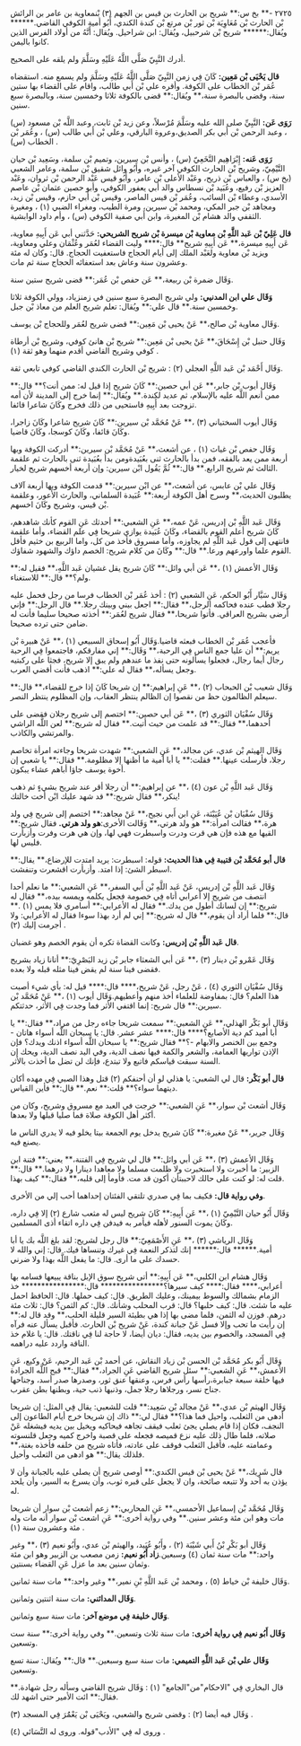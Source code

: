 ٢٧٢٥ -** بخ س:** شريح بن الحارث بن قيس بن الجهم (٣) بْنمعاوية بن عامر بن الرائش بْن الحارث بْن مُعَاوِيَة بْن ثور بْن مرتع بْن كندة الكندي، أَبُو أمية الكوفي القاضي.****** ويُقال:****** شريح بْن شرحبيل، ويُقال: ابن شراحيل. ويُقال: أَنَّهُ من أولاد الفرس الذين كانوا باليمن.

أدرك النَّبِيّ صَلَّى اللَّهُ عَلَيْهِ وسَلَّمَ ولم يلقه على الصحيح.

**قال يَحْيَى بْن مَعِين:** كَانَ فِي زمن النَّبِيّ صَلَّى اللَّهُ عَلَيْهِ وسَلَّمَ ولم يسمع منه. استقضاه عُمَر بْن الخطاب على الكوفة. وأقره علي بْن أَبي طالب، واقام على القضاء بها ستين سنة، وقضى بالبصرة سنة،** ويُقال:** قضى بالكوفة ثلاثا وخمسين سنة، وبالبصرة سبع سنين.

**رَوَى عَن:** النَّبِيِّ صلى الله عليه وسَلَّمَ مُرْسلاً، وعن زيد بْن ثابت، وعبد اللَّه بْن مسعود (س) ، وعبد الرحمن بْن أَبي بكر الصديق،وعروة البارقي، وعلي بْن أَبي طالب (س) ، وعُمَر بْن الخطاب (س) .

**رَوَى عَنه:** إِبْرَاهِيم النَّخَعِيّ (س) ، وأنس بْن سيرين، وتميم بْن سلمة، وسَعِيد بْن حيان التَّيْمِيّ، وشريح بْن الحارث الكوفي آخر غيره، وأَبُو وائل شقيق بْن سلمة، وعامر الشعبي (بخ س) ، والعباس بْن ذريح، وعَبْد الأعلى بْن عامر، وأَبُو قيس عَبْد الرحمن بْن ثروان، وعَبْد العزيز بْن رفيع، وعُبَيد بْن نسطاس والد أبي يعفور الكوفي، وأبو حصين عثمان بْن عاصم الأسدي، وعطاء بْن السائب، وعُمَر بْن قيس الماصر، وقيس بْن أَبي حازم، وقيس بْن زيد، ومجاهد بْن جبر المكي، ومحمد بْن سيرين، ومرة الطيب، ومغراء الضبي (١) ، ومغيرة الثقفي والد هشام بْن المغيرة، وابن أَبي صفية الكوفي (س) ، وأم داود الوابشية.

**قال عَلِيّ بْن عَبد اللَّهِ بْن معاوية بْن ميسرة بْن شريح الشريحي:** حَدَّثني أبي عَن أَبِيهِ معاوية، عَن أَبِيهِ ميسرة،** عَن أَبِيهِ شريح** قال:**** وليت القضاء لعُمَر وعُثْمَان وعلي ومعاوية، ويزيد بْن معاوية ولعَبْد الملك إلى أيام الحجاج فاستعفيت الحجاج. قال: وكان له مئة وعشرون سنة وعاش بعد استعفائه الحجاج سنة ثم مات.

وَقَال ضمرة بْن ربيعة،** عَن حفص بْن عُمَر:** قضى شريح ستين سنة.

**وَقَال علي ابن المدنيي:** ولي شريح البصرة سبع سنين في زمنزياد، وولي الكوفة ثلاثا وخمسين سنة.** قال علي:** ويُقال: تعلم شريح العلم من معاذ بْن جبل.

وَقَال معاوية بْن صالح،** عَنْ يحيى بْن مَعِين:** قضى شريح لعُمَر وللحجاج بْن يوسف.

وَقَال حنبل بْن إِسْحَاقَ،** عَنْ يحيى بْن مَعِين:** شريح بْن هانئ كوفي، وشريح بْن أرطاة كوفي وشريح القاضي أقدم منهما وهو ثقة (١) .

وَقَال أَحْمَد بْن عَبد اللَّهِ العجلي (٢) : شريح بْن الحارث الكندي القاضي كوفي تابعي ثقة.

وَقَال أيوب بْن جابر،** عَن أبي حصين:** كَانَ شريح إذا قيل له: ممن أنت؟** قال:** ممن أنعم اللَّه عليه بالإسلام، ثم عديد لكندة.** ويُقال:** إنما خرج إلى المدينة لأن أمه تزوجت بعد أَبِيهِ فاستحيى من ذلك فخرج وكَانَ شاعرا قائفا.

وَقَال أيوب السختياني (٣) ،** عَنْ مُحَمَّد بْن سيرين:** كَانَ شريح شاعرا وكَانَ زاجرا، وكَانَ قائفا، وكَانَ كوسجا، وكَانَ قاضيا.

وَقَال حفص بْن غياث (١) ، عن أشعث،** عَنْ مُحَمَّد بْن سيرين:** أدركت الكوفة وبها أربعة ممن يعد بالفقه، فمن بدأ بالحارث ثنى بعُبَيدةومن بدأ بعُبَيدة ثنى بالحارث ثم علقمة الثالث ثم شريح الرابع.** قال:** ثُمَّ يَقُول ابْن سيرين: وإن أربعة أخسهم شريح لخيار.

وَقَال علي بْن عابس، عن أشعث،** عن ابْن سيرين:** قدمت الكوفة وبها أربعة آلاف يطلبون الحديث،** وسرج أهل الكوفة أربعة:** عُبَيدة السلماني، والحارث الأَعور، وعلقمة بْن قيس، وشريح وكَانَ اخسهم.

وَقَال عَبد اللَّهِ بْن إدريس، عَنْ عمه،** عَنِ الشعبي:** أحدثك عَنِ القوم كأنك شاهدهم، كَانَ شريح أعلم القوم بالقضاء، وكَانَ عُبَيدة يوازي شريحا فِي علم القضاء، وأما علقمة فانتهى إلى قول عَبد اللَّهِ لم يجاوزه، وأما مسروق فأخذ من كل، واما الربيع بن خثيم فأقل القوم علما واورعهم ورعا.** قال:** وكَانَ من كلام شريح: الخصم داؤك والشهود شفاؤك.

وَقَال الأعمش (١) ،** عَن أبي وائل:** كَانَ شريح يقل غشيان عَبد اللَّهِ،** فقيل له:** ولم؟** قال:** للاستغناء.

وَقَال سَيَّار أَبُو الحكم، عَنِ الشعبي (٢) : أخذ عُمَر بْن الخطاب فرسا من رجل فحمل عليه رجلا فطب عنده فحاكمه الرجل،** فقال:** اجعل بيني وبينك رجلا.** قال الرجل:** فإني أرضى بشريح العراقي. فأتوا شريحا،** فقال شريح لعُمَر:** أخذته صحيحا سليما فأنت له ضامن حتى ترده صحيحا.

فأعجب عُمَر بْن الخطاب فبعثه قاضيا.وَقَال أَبُو إسحاق السبيعي (١) ،** عَنْ هبيرة بْن يريم:** أن عليا جمع الناس فِي الرحبة،** وَقَال:** إني مفارقكم، فاجتمعوا فِي الرحبة رجال أيما رجال، فجعلوا يسألونه حتى نفذ ما عندهم ولم يبق إلا شريح، فجثا على ركبتيه وجعل يسأله،** فقال له علي:** اذهب فأنت أقضي العرب.

وَقَال شعيب بْن الحبحاب (٢) ،** عَنِ إبراهيم:** إن شريحا كَانَ إذا خرج للقضاء،** قال:** سيعلم الظالمون حظ من نقصوا إن الظالم ينتظر العقاب، وإن المظلوم ينتظر النصر.

وَقَال سُفْيَان الثوري (٣) ،** عَن أبي حصين:** اختصم إلى شريح رجلان فقضى على أحدهما،** فقال:** قد علمت من حيث أتيت.** فقال له شريح:** لعن اللَّه الراشي والمرتشي والكاذب.

وَقَال الهيثم بْن عدي، عن مجالد،** عَنِ الشعبي:** شهدت شريحا وجاءته امرأة تخاصم رجلا، فأرسلت عينها.** فقلت:** يا أبا أمية ما أظنها إلا مظلومة.** فقال:** يا شعبي إن أخوة يوسف جاؤا أباهم عشاء يبكون.

وَقَال عَبد اللَّهِ بْن عون (٤) ،** عن إبراهيم:** أن رجلا أقر عند شريح بشيءٍ ثم ذهب ينكر،** فقال شريح:** قد شهد عليك ابْن أخت خالتك!

وَقَال سُفْيَان بْن عُيَيْنَة، عَنِ ابن أَبي نجيح،** عَنْ مجاهد:** اختصم إلى شريح فِي ولد هرة،** فقالت امرأة:** هو ولد هرتي،** وَقَالت الأخرى:**هو ولد هرتي.** فقال شريح:** القيها مع هذه فإن هي قرت ودرت واسبطرت فهي لها، وإن هي هرت وفرت وأزبأرت فليس لها.

**قال أبو مُحَمَّد بْن قتيبة فِي هذا الحديث:** قوله: اسبطرت: يريد امتدت للإرضاع،** يقال:** اسبطر الشئ: إذا امتد. وأزبأرت اقشعرت وتنفشت.

وَقَال عَبد اللَّهِ بْن إدريس، عَنْ عَبد اللَّهِ بْن أَبي السفر،** عَنِ الشعبي:** ما نعلم أحدا انتصف من شريح إلا أعرابي أتاه فِي خصومة فجعل يكلمه ويمسه بيده،** فقال له شريح:** إن لسانك أطول من يدك.** فقال له الأعرابي:** أسامري فلا يمس (١) .** قال:** فلما أراد أن يقوم،** قال له شريح:** إني لم أرد بهذا سوءا فقال له الأعرابي: ولا أجرمت إليك (٢) .

**قال عَبد اللَّهِ بْن إدريس:** وكانت القضاة تكره أن يقوم الخصم وهو غضبان.

وَقَال عَمْرو بْن دينار (٣) ،** عَن أبي الشعثاء جابر بْن زيد البَصْرِيّ:** أتانا زياد بشريح فقضى فينا سنة لم يقض فينا مثله قبله ولا بعده.

وَقَال سُفْيَان الثوري (٤) ، عَنْ رجل، عَنْ شريح،**** قال:**** قيل له: بأي شيء أصبت هذا العلم؟ قال: بمفاوضة للعلماء أخذ منهم وأعطيهم.وَقَال أيوب (١) ،** عَنْ مُحَمَّد بْن سيرين:** قال شريح: إنما اقتفي الأثر فما وجدت فِي الأثر، حدثتكم.

وَقَال أبو بَكْر الهذلي،** عَنِ الشعبي:** سمعت شريحا جاءه رجل من مراد،** فقال:** يا أبا أميد كم دية الأصابع؟**** قال:**** عشر عشر. قال: يا سبحان اللَّه أسواء هاتان - وجمع بين الخنصر والابهام -؟** فقال شريح:** يا سبحان اللَّه أسواء اذنك ويدك؟ فإن الإذن تواريها العمامة، والشعر والكمة فيها نصف الدية، وفي اليد نصف الدية، ويحك إن السنة سبقت قياسكم فاتبع ولا تبتدع، فإنك لن تضل ما أخذت بالأثر.

**قال أبو بَكْر:** قال لي الشعبي: يا هذلي لو أن أحنفكم (٢) قتل وهذا الصبي فِي مهده أكان ديتهما سواء؟** قلت:** نعم.** قال:** فأين القياس.

وَقَال أشعث بْن سوار،** عَنِ الشعبي:** خرجت في العبد مع مسروق وشريح، وكان من أكثر أهل الكوفة صلاة فما صليا قبلها ولا بعدها.

وَقَال جرير،** عَنْ مغيرة:** كَانَ شريح يدخل يوم الجمعة بيتا يخلو فيه لا يدري الناس ما يصنع فيه.

وَقَال الأعمش (٣) ،** عَن أبي وائل:** قال لي شريح فِي الفتنة،** يعني:** فتنة ابن الزبير: ما أخبرت ولا استخبرت ولا ظلمت مسلما ولا معاهدا دينارا ولا درهما.** قال:** قلت له: لو كنت على حالك لاحببتأن أكون قد مت. فأومأ إلى قلبه،** فقال:** كيف بهذا.

**وفي رواية قال:** فكيف بما فِي صدري تلتقي الفئتان إحداهما أحب إلي من الأخرى.

وَقَال أَبُو حيان التَّيْمِيّ (١) ،** عَن أَبِيهِ:** كَانَ شريح ليس له مثعب شارع (٢) إلا فِي داره، وكَانَ يموت السنور لأهله فيأمر به فيدفن فِي داره اتقاء أذى المسلمين.

وَقَال الرياشي (٣) ،** عَنِ الأَصْمَعِيّ:** قال رجل لشريح: لقد بلغ اللَّه بك يا أبا أمية.****** قال:****** إنك لتذكر النعمة فِي غيرك وتنساها فيك. قال: إني والله لا حسدك على ما أرى. قال: ما يفعل اللَّه بهذا ولا ضرني.

وَقَال هشام ابن الكلبي،** عَن أَبِيهِ:** أتى شريح سوق الإبل بناقة يبيعها فسامه بها أعرابي،**** فقال:**** كيف سيرها؟**************** قال:**************** خذ الزمام بشمالك والسوط بيمينك، وعليك الطريق. قال: كيف حملها. قال: الحافظ احمل عليه ما شئت. قال: كيف حلبها؟ قال: قرب المحلب وشأنك. قال: كم الثمن؟ قال: ثلاث مئة درهم. فوزن له الثمن، فلما مضى بها إذا هي بطيئة السير قليلة الحلب،** وقد قال له:** إن رأيت ما تحب وإلا فسل عَنْ جبانة كندة، عَنْ شريح بْن الحارث. فأقبل يسأل عنه فرآه فِي المسجد، والخصوم بين يديه، فقال: ديان أيضا، لا حاجة لنا فِي ناقتك. قال: يا غلام خذ الناقة واردد عليه دراهمه.

وَقَال أَبُو بكر مُحَمَّد بْن الحسن بْن زياد النقاش، عن أحمد بْن عَبد الرحيم، عَنْ وكيع، عَنِ الأعمش،** عَنِ الشعبي:** سئل شريح القاضي عَنِ الجراد،** فقال:** قبح اللَّه الجرادة فيها خلقة سبعة جبابرة،رأسها رأس فرس، وعنقها عنق ثور، وصدرها صدر أسد، وجناحها جناح نسر، ورجلاها رجلا جمل، وذنبها ذنب حية، وبطنها بطن عقرب.

وَقَال الهيثم بْن عدي،** عَنْ مجالد بْن سَعِيد:** قلت للشعبي: يقال فِي المثل: إن شريحا أدهى من الثعلب، واحيل فما هذا؟** فقال لي:** ذاك إن شريحا خرج أيام الطاعون إلى النجف، فكان إذا قام يصلي يجئ ثعلب فيقف تجاهه فيحاكيه ويخيل بين يديه فيشغله عَنْ صلاته، فلما طال ذلك عليه نزع قميصه فجعله على قصبة واخرج كميه وجعل قلنسوته وعمامته عليه، فأقبل الثعلب فوقف على عادته، فأتاه شريح من خلفه فأخذه بغتة،** فلذلك يقال:** هو ادهى من الثعلب وأحيل.

قال شَرِيك،** عَنْ يحيى بْن قيس الكندي:** أوصى شريح أن يصلى عليه بالجبانة وأن لا يؤذن به أحد ولا تتبعه صائحة، وان لا يجعل على قبره ثوب، وأن يسرع به السير، وأن يلحد له.

وَقَال مُحَمَّد بْن إسماعيل الأحمسي،** عَنِ المحاربي:** زعم أشعث بْن سوار أن شريحا مات وهو ابن مئة وعشر سنين.** وفي رواية أخرى:** عَنِ اشعث بْن سوار أنه مات وله مئة وعشرون سنة (١) .

وَقَال أبو بَكْرِ بْنُ أَبي شَيْبَة (٢) ، وأَبُو عُبَيد، والهيثم بْن عدي، وأَبُو نعيم (٣) ،** وغير واحد:** مات سنة ثمان (٤) وسبعين.**زاد أَبُو نعيم:** زمن مصعب بن الزبير وهو ابن مئة وثمان سنين بعد ما عزل عَنِ القضاء بسنتين.

وَقَال خليفة بْن خياط (٥) ، ومحمد بْن عَبد اللَّهِ بْنِ نمير،** وغير واحد:** مات سنة ثمانين.

**وَقَال المدائني:** مات سنة اثنتين وثمانين.

**وَقَال خليفة فِي موضع آخر:** مات سنة سبع وثمانين.

**وَقَال أَبُو نعيم فِي رواية أخرى:** مات سنة ثلاث وتسعين.** وفي رواية أخرى:** سنة ست وتسعين.

**وَقَال علي بْن عَبد اللَّهِ التميمي:** مات سنة سبع وسبعين.** قال:** ويُقال: سنة تسع وتسعين.

قال البخاري فِي "الاحكام"من"الجامع" (١) : وَقَال شريح القاضي وسأله رجل شهادة.** فقال:** ائت الأمير حتى اشهد لك.

وَقَال فيه أيضا (٢) : وقضى شريح والشعبي، ويَحْيَى بْن يَعْمَُرَ فِي المسجد (٣) .

وروى له فِي "الأدب"قوله. وروى له النَّسَائي (٤) .